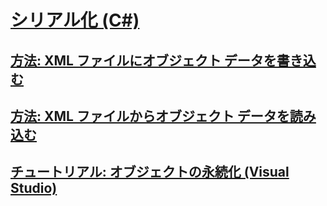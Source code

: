 # [シリアル化 (C#)](index.md)
## [方法: XML ファイルにオブジェクト データを書き込む](how-to-write-object-data-to-an-xml-file.md)
## [方法: XML ファイルからオブジェクト データを読み込む](how-to-read-object-data-from-an-xml-file.md)
## [チュートリアル: オブジェクトの永続化 (Visual Studio)](walkthrough-persisting-an-object-in-visual-studio.md)
